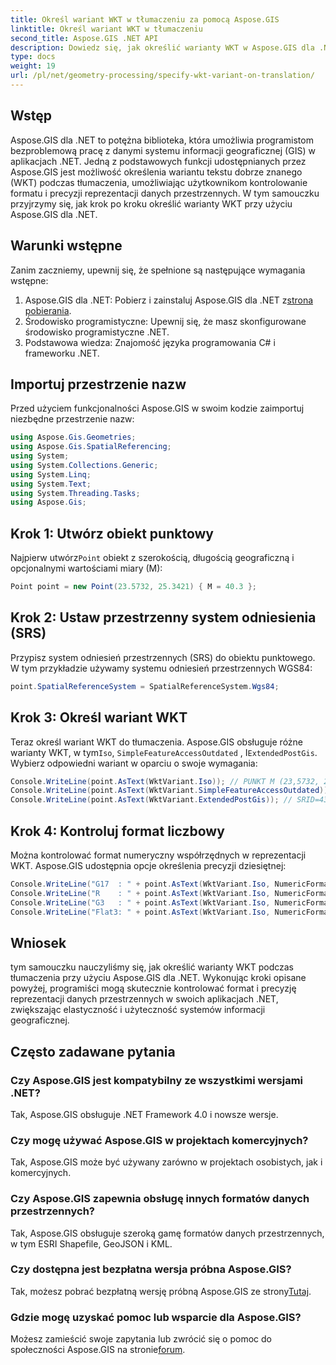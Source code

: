 ```yaml
---
title: Określ wariant WKT w tłumaczeniu za pomocą Aspose.GIS
linktitle: Określ wariant WKT w tłumaczeniu
second_title: Aspose.GIS .NET API
description: Dowiedz się, jak określić warianty WKT w Aspose.GIS dla .NET, aby skutecznie kontrolować format i precyzję reprezentacji danych przestrzennych.
type: docs
weight: 19
url: /pl/net/geometry-processing/specify-wkt-variant-on-translation/
---
```

## Wstęp
Aspose.GIS dla .NET to potężna biblioteka, która umożliwia programistom bezproblemową pracę z danymi systemu informacji geograficznej (GIS) w aplikacjach .NET. Jedną z podstawowych funkcji udostępnianych przez Aspose.GIS jest możliwość określenia wariantu tekstu dobrze znanego (WKT) podczas tłumaczenia, umożliwiając użytkownikom kontrolowanie formatu i precyzji reprezentacji danych przestrzennych. W tym samouczku przyjrzymy się, jak krok po kroku określić warianty WKT przy użyciu Aspose.GIS dla .NET.
## Warunki wstępne
Zanim zaczniemy, upewnij się, że spełnione są następujące wymagania wstępne:
1. Aspose.GIS dla .NET: Pobierz i zainstaluj Aspose.GIS dla .NET z[strona pobierania](https://releases.aspose.com/gis/net/).
2. Środowisko programistyczne: Upewnij się, że masz skonfigurowane środowisko programistyczne .NET.
3. Podstawowa wiedza: Znajomość języka programowania C# i frameworku .NET.

## Importuj przestrzenie nazw
Przed użyciem funkcjonalności Aspose.GIS w swoim kodzie zaimportuj niezbędne przestrzenie nazw:
```csharp
using Aspose.Gis.Geometries;
using Aspose.Gis.SpatialReferencing;
using System;
using System.Collections.Generic;
using System.Linq;
using System.Text;
using System.Threading.Tasks;
using Aspose.Gis;
```
## Krok 1: Utwórz obiekt punktowy
 Najpierw utwórz`Point` obiekt z szerokością, długością geograficzną i opcjonalnymi wartościami miary (M):
```csharp
Point point = new Point(23.5732, 25.3421) { M = 40.3 };
```
## Krok 2: Ustaw przestrzenny system odniesienia (SRS)
Przypisz system odniesień przestrzennych (SRS) do obiektu punktowego. W tym przykładzie używamy systemu odniesień przestrzennych WGS84:
```csharp
point.SpatialReferenceSystem = SpatialReferenceSystem.Wgs84;
```
## Krok 3: Określ wariant WKT
 Teraz określ wariant WKT do tłumaczenia. Aspose.GIS obsługuje różne warianty WKT, w tym`Iso`, `SimpleFeatureAccessOutdated` , I`ExtendedPostGis`. Wybierz odpowiedni wariant w oparciu o swoje wymagania:
```csharp
Console.WriteLine(point.AsText(WktVariant.Iso)); // PUNKT M (23,5732, 25,3421, 40,3)
Console.WriteLine(point.AsText(WktVariant.SimpleFeatureAccessOutdated)); // PUNKT (23,5732, 25,3421)
Console.WriteLine(point.AsText(WktVariant.ExtendedPostGis)); // SRID=4326;PUNKT (23,5732, 25,3421, 40,3)
```
## Krok 4: Kontroluj format liczbowy
Można kontrolować format numeryczny współrzędnych w reprezentacji WKT. Aspose.GIS udostępnia opcje określenia precyzji dziesiętnej:
```csharp
Console.WriteLine("G17  : " + point.AsText(WktVariant.Iso, NumericFormat.General(17))); // PUNKT M (23,5732 25,342099999999999 40,299999999999997)
Console.WriteLine("R    : " + point.AsText(WktVariant.Iso, NumericFormat.RoundTrip)); // PUNKT M (23,5732 25,3421 40,3)
Console.WriteLine("G3   : " + point.AsText(WktVariant.Iso, NumericFormat.General(3))); // PUNKT M (23,6 25,3 40,3)
Console.WriteLine("Flat3: " + point.AsText(WktVariant.Iso, NumericFormat.Flat(3))); // PUNKT M (23,573 25,342 40,3)
```

## Wniosek
tym samouczku nauczyliśmy się, jak określić warianty WKT podczas tłumaczenia przy użyciu Aspose.GIS dla .NET. Wykonując kroki opisane powyżej, programiści mogą skutecznie kontrolować format i precyzję reprezentacji danych przestrzennych w swoich aplikacjach .NET, zwiększając elastyczność i użyteczność systemów informacji geograficznej.
## Często zadawane pytania
### Czy Aspose.GIS jest kompatybilny ze wszystkimi wersjami .NET?
Tak, Aspose.GIS obsługuje .NET Framework 4.0 i nowsze wersje.
### Czy mogę używać Aspose.GIS w projektach komercyjnych?
Tak, Aspose.GIS może być używany zarówno w projektach osobistych, jak i komercyjnych.
### Czy Aspose.GIS zapewnia obsługę innych formatów danych przestrzennych?
Tak, Aspose.GIS obsługuje szeroką gamę formatów danych przestrzennych, w tym ESRI Shapefile, GeoJSON i KML.
### Czy dostępna jest bezpłatna wersja próbna Aspose.GIS?
 Tak, możesz pobrać bezpłatną wersję próbną Aspose.GIS ze strony[Tutaj](https://releases.aspose.com/).
### Gdzie mogę uzyskać pomoc lub wsparcie dla Aspose.GIS?
 Możesz zamieścić swoje zapytania lub zwrócić się o pomoc do społeczności Aspose.GIS na stronie[forum](https://forum.aspose.com/c/gis/33).